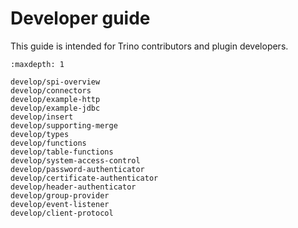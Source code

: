 # Developer guide

This guide is intended for Trino contributors and plugin developers.

```{toctree}
:maxdepth: 1

develop/spi-overview
develop/connectors
develop/example-http
develop/example-jdbc
develop/insert
develop/supporting-merge
develop/types
develop/functions
develop/table-functions
develop/system-access-control
develop/password-authenticator
develop/certificate-authenticator
develop/header-authenticator
develop/group-provider
develop/event-listener
develop/client-protocol
```
